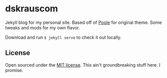 dskrauscom
==========

Jekyll blog for my personal site. Based off of [Poole](https://github.com/poole/poole) for original theme. Some tweaks and mods for my own flavor.

Download and run `$ jekyll serve` to check it out locally.

## License

Open sourced under the [MIT license](LICENSE.md). This ain't groundbreaking stuff here. I promise.
